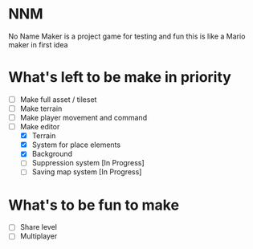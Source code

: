 # NNM
No Name Maker is a project game for testing and fun
this is like a Mario maker in first idea

# What's left to be make in priority
- [ ] Make full asset / tileset
- [ ] Make terrain
- [ ] Make player movement and command
- [ ] Make editor
     - [x] Terrain
     - [x] System for place elements
     - [x] Background
     - [ ] Suppression system [In Progress]
     - [ ] Saving map system [In Progress]

# What's to be fun to make
- [ ] Share level
- [ ] Multiplayer
